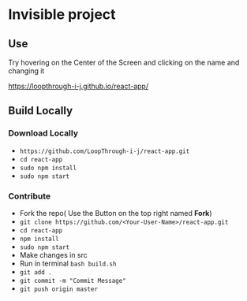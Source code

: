 # Invisible project 

## Use
Try hovering on the Center of the Screen and clicking on the name and changing it

https://loopthrough-i-j.github.io/react-app/

## Build Locally

### Download Locally

- ```https://github.com/LoopThrough-i-j/react-app.git```
- ```cd react-app``` 
- ```sudo npm install```
- ```sudo npm start```

### Contribute

- Fork the repo( Use the Button on the top right named **Fork**)
- ```git clone https://github.com/<Your-User-Name>/react-app.git```
- ```cd react-app``` 
- ```npm install```
- ```sudo npm start```
- Make changes in src
- Run in terminal ```bash build.sh```
- ```git add .```
- ```git commit -m "Commit Message"```
- ```git push origin master```